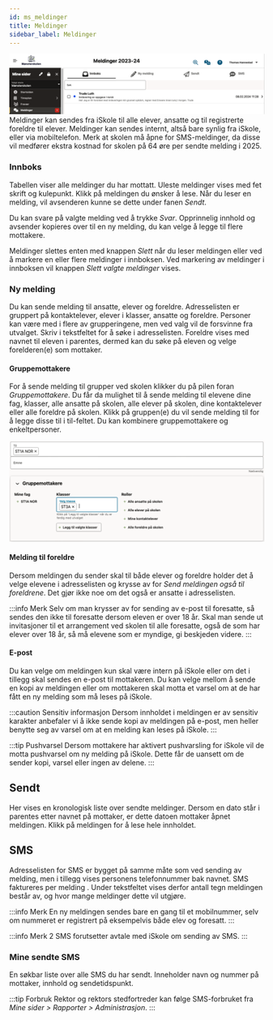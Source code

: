 ```yaml
---
id: ms_meldinger
title: Meldinger
sidebar_label: Meldinger
---
```


![bilde](/img/ms_meldinger_innboks.png 'Innboks')
Meldinger kan sendes fra iSkole til alle elever, ansatte og til registrerte foreldre til elever. Meldinger kan sendes internt, altså bare synlig fra iSkole, eller via mobiltelefon. Merk at skolen må åpne for SMS-meldinger, da disse vil medfører ekstra kostnad for skolen på 64 øre per sendte melding i 2025.

### Innboks
Tabellen viser alle meldinger du har mottatt. Uleste meldinger vises med fet skrift og kulepunkt. Klikk på meldingen du ønsker å lese. Når du leser en melding, vil avsenderen kunne se dette under fanen _Sendt_.

Du kan svare på valgte melding ved å trykke _Svar_. Opprinnelig innhold og avsender kopieres over til en ny melding, du kan velge å legge til flere mottakere. 

Meldinger slettes enten med knappen _Slett_ når du leser meldingen eller ved å markere en eller flere meldinger i innboksen. Ved markering av meldinger i innboksen vil knappen _Slett valgte meldinger_ vises.

### Ny melding
Du kan sende melding til ansatte, elever og foreldre. Adresselisten er gruppert på kontaktelever, elever i klasser, ansatte og foreldre. Personer kan være med i flere av grupperingene, men ved valg vil de forsvinne fra utvalget. Skriv i tekstfeltet for å søke i adresselisten. Foreldre vises med navnet til eleven i parentes, dermed kan du søke på eleven og velge forelderen(e) som mottaker. 

#### Gruppemottakere
For å sende melding til grupper ved skolen klikker du på pilen foran _Gruppemottakere_. Du får da mulighet til å sende melding til elevene dine fag, klasser, alle ansatte på skolen, alle elever på skolen, dine kontaktelever eller alle foreldre på skolen. Klikk på gruppen(e) du vil sende melding til for å legge disse til i til-feltet. Du kan kombinere gruppemottakere og enkeltpersoner.

![bilde](/img/ms_meldinger_ny_gruppemottakere.png 'Innboks')

#### Melding til foreldre
Dersom meldingen du sender skal til både elever og foreldre holder det å velge elevene i adresselisten og krysse av for _Send meldingen også til foreldrene_. Det gjør ikke noe om det også er ansatte i adresselisten.

:::info Merk
Selv om man krysser av for sending av e-post til foresatte, så sendes den ikke til foresatte dersom eleven er over 18 år. Skal man sende ut invitasjoner til et arrangement ved skolen til alle foresatte, også de som har elever over 18 år, så må elevene som er myndige, gi beskjeden videre.
:::

#### E-post
Du kan velge om meldingen kun skal være intern på iSkole eller om det i tillegg skal sendes en e-post til mottakeren. Du kan velge mellom å sende en kopi av meldingen eller om mottakeren skal motta et varsel om at de har fått en ny melding som må leses på iSkole.

:::caution Sensitiv informasjon
Dersom innholdet i meldingen er av sensitiv karakter anbefaler vi å ikke sende kopi av meldingen på e-post, men heller benytte seg av varsel om at en melding kan leses på iSkole.
:::

:::tip Pushvarsel
Dersom mottakere har aktivert pushvarsling for iSkole vil de motta pushvarsel om ny melding på iSkole. Dette får de uansett om de sender kopi, varsel eller ingen av delene.
:::

## Sendt
Her vises en kronologisk liste over sendte meldinger. Dersom en dato står i parentes etter navnet på mottaker, er dette datoen mottaker åpnet meldingen. Klikk på meldingen for å lese hele innholdet.


## SMS
Adresselisten for SMS er bygget på samme måte som ved sending av melding, men i tillegg vises personens telefonnummer bak navnet. SMS faktureres per melding . Under tekstfeltet vises derfor antall tegn meldingen består av, og hvor mange meldinger dette vil utgjøre.

:::info Merk
En ny meldingen sendes bare en gang til et mobilnummer, selv om nummeret er registrert på eksempelvis både elev og foresatt.
:::

:::info Merk 2
SMS forutsetter avtale med iSkole om sending av SMS. 
:::

### Mine sendte SMS
En søkbar liste over alle SMS du har sendt. Inneholder navn og nummer på mottaker, innhold og sendetidspunkt.

:::tip Forbruk
Rektor og rektors stedfortreder kan følge SMS-forbruket fra _Mine sider > Rapporter > Administrasjon_.
:::
